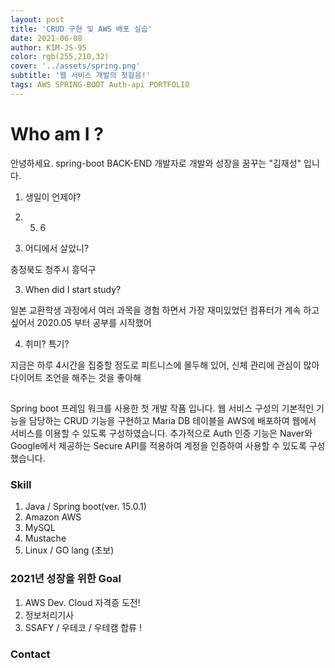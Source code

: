 ```yaml
---
layout: post
title: 'CRUD 구현 및 AWS 배포 실습'
date: 2021-06-08
author: KIM-JS-95
color: rgb(255,210,32)
cover: '../assets/spring.png'
subtitle: '웹 서비스 개발의 첫걸음!'
tags: AWS SPRING-BOOT Auth-api PORTFOLIO
---
```



# Who am I ?

안녕하세요. spring-boot BACK-END 개발자로 개발와 성장을 꿈꾸는 "김재성" 입니다.

1. 생일이 언제야?

1995. 5. 6

2. 어디에서 살았니?

충정북도 청주시 흥덕구

3. When did I start study? 

일본 교환학생 과정에서 여러 과목을 경험 하면서 가장 재미있었던 컴퓨터가 계속 하고 싶어서 2020.05 부터 공부를 시작했어

4. 취미? 특기?

지금은 하루 4시간을 집중할 정도로 피트니스에 몰두해 있어, 신체 관리에 관심이 많아 다이어트 조언을 해주는 것을 좋아해

##  

Spring boot 프레임 워크를 사용한 첫 개발 작품 입니다. 웹 서비스 구성의 기본적인 기능을 담당하는 CRUD 기능을 구현하고 Maria DB 테이블을 AWS에 배포하여 웹에서 서비스를 이용할 수 있도록 구성하였습니다.
추가적으로 Auth 인증 기능은 Naver와 Google에서 제공하는 Secure API를 적용하여 계정을 인증하여 사용할 수 있도록 구성했습니다.

### Skill

1. Java / Spring boot(ver. 15.0.1)
2. Amazon AWS
3. MySQL
4. Mustache
5. Linux / GO lang (초보)

### 2021년 성장을 위한 Goal

1. AWS Dev. Cloud 자격증 도전!
2. 정보처리기사
3. SSAFY / 우테코 / 우테캠 합류 !

### Contact

